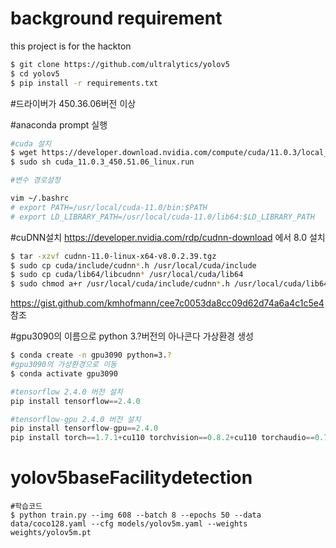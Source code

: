 ﻿# background requirement 
 
 
 this project is for the hackton
 
 
```bash
$ git clone https://github.com/ultralytics/yolov5
$ cd yolov5
$ pip install -r requirements.txt
```
#드라이버가 450.36.06버전 이상

#anaconda prompt 실행
```bash
#cuda 설치
$ wget https://developer.download.nvidia.com/compute/cuda/11.0.3/local_installers/cuda_11.0.3_450.51.06_linux.run
$ sudo sh cuda_11.0.3_450.51.06_linux.run
```

```bash
#변수 경로설정

vim ~/.bashrc
# export PATH=/usr/local/cuda-11.0/bin:$PATH
# export LD_LIBRARY_PATH=/usr/local/cuda-11.0/lib64:$LD_LIBRARY_PATH
```
#cuDNN설치
https://developer.nvidia.com/rdp/cudnn-download 에서 8.0 설치

```bash
$ tar -xzvf cudnn-11.0-linux-x64-v8.0.2.39.tgz
$ sudo cp cuda/include/cudnn*.h /usr/local/cuda/include
$ sudo cp cuda/lib64/libcudnn* /usr/local/cuda/lib64
$ sudo chmod a+r /usr/local/cuda/include/cudnn*.h /usr/local/cuda/lib64/libcudnn*
```
https://gist.github.com/kmhofmann/cee7c0053da8cc09d62d74a6a4c1c5e4 참조



#gpu3090의 이름으로 python 3.?버전의 아나콘다 가상환경 생성

```bash
$ conda create -n gpu3090 python=3.? 
#gpu3090의 가상환경으로 이동
$ conda activate gpu3090
```

``` python
#tensorflow 2.4.0 버전 설치
pip install tensorflow==2.4.0

#tensorflow-gpu 2.4.0 버전 설치
pip install tensorflow-gpu==2.4.0   
pip install torch==1.7.1+cu110 torchvision==0.8.2+cu110 torchaudio==0.7.2 -f 
```

# yolov5baseFacilitydetection
```
#학습코드
$ python train.py --img 608 --batch 8 --epochs 50 --data data/coco128.yaml --cfg models/yolov5m.yaml --weights weights/yolov5m.pt

```
